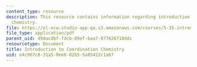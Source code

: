 ```yaml
---
content_type: resource
description: This resource contains information regarding introduction to coordination
  chemistry.
file: https://ol-ocw-studio-app-qa.s3.amazonaws.com/courses/5-35-introduction-to-experimental-chemistry-fall-2012/e4c967c831a50ee682b55a85422c1a67_MIT5_35F12_Module_2LS1.pdf
file_type: application/pdf
parent_uid: 49dacdbf-fdcb-89ef-baa7-077626718ddc
resourcetype: Document
title: Introduction to Coordination Chemistry
uid: e4c967c8-31a5-0ee6-82b5-5a85422c1a67
---
```

